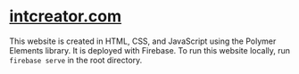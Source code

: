 # [intcreator.com](https://intcreator.com/)

This website is created in HTML, CSS, and JavaScript using the Polymer Elements library.  It is deployed with Firebase.  To run this website locally, run `firebase serve` in the root directory.
